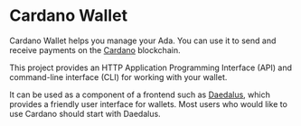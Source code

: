 # Cardano Wallet

Cardano Wallet helps you manage your Ada. You can use it to send and receive payments on the [Cardano][] blockchain.

This project provides an HTTP Application Programming Interface (API) and command-line interface (CLI) for working with your wallet.

It can be used as a component of a frontend such as [Daedalus][], which provides a friendly user interface for wallets. Most users who would like to use Cardano should start with Daedalus.

[Cardano]: https://www.cardano.org/
[Daedalus]: https://daedaluswallet.io/
